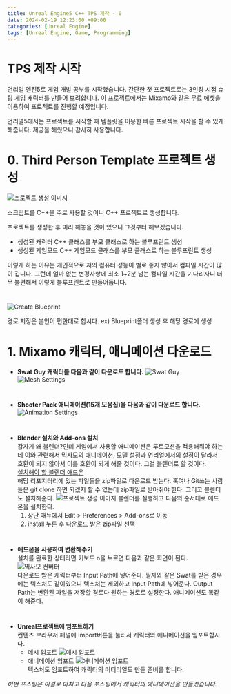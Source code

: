```yaml
---
title: Unreal Engine5 C++ TPS 제작 - 0
date: 2024-02-19 12:23:00 +09:00
categories: [Unreal Engine]
tags: [Unreal Engine, Game, Programming]
---
```


# TPS 제작 시작

언리얼 엔진5로 게임 개발 공부를 시작했습니다. 간단한 첫 프로젝트로는
3인칭 시점 슈팅 게임 캐릭터를 만들어 보려합니다. 이 프로젝트에서는 Mixamo와 같은
무료 에셋을 이용하여 프로젝트를 진행할 예정입니다.

언리얼5에서는 프로젝트를 시작할 때 템플릿을 이용한 빠른 프로젝트 시작을
할 수 있게 해줍니다. 제공을 해줬으니 감사히 사용합니다.

# 0. Third Person Template 프로젝트 생성
![프로젝트 생성 이미지](../assets/ue5Capture1.png)

스크립트를 C++을 주로 사용할 것이니 C++ 프로젝트로 생성합니다.

프로젝트를 생성한 후 미리 해놓을 것이 있으니 그것부터 해보겠습니다.

- 생성된 캐릭터 C++ 클래스를 부모 클래스로 하는 블루프린트 생성
- 생성된 게임모드 C++ 게임모드 클래스를 부모 클래스로 하는 블루프린트 생성

이렇게 하는 이유는 개인적으로 저의 컴퓨터 성능이 별로 좋지 않아서 컴파일 시간이 많이 깁니다.
그런데 얼마 없는 변경사항에 최소 1~2분 넘는 컴파일 시간을 기다리자니 너무 불편해서 이렇게 블루프린트로 만들어둡니다.
#

![Create Blueprint](../assets/ue5Capture2.png)

경로 지정은 본인이 편한대로 합시다. ex) Blueprint폴더 생성 후 해당 경로에 생성  

# 1. Mixamo 캐릭터, 애니메이션 다운로드

* **Swat Guy 캐릭터를 다음과 같이 다운로드 합니다.**
![Swat Guy](../assets/ue5Capture3.png)
![Mesh Settings](../assets/ue5Capture4.png)  

#
* **Shooter Pack 애니메이션(15개 모음집)을 다음과 같이 다운로드 합니다.**
![Animation Settings](../assets/ue5Capture5.png)

#

* **Blender 설치와 Add-ons 설치**  
갑자기 왜 블렌더?인데 게임에서 사용할 애니메이션은 루트모션을 적용해줘야 하는데 이와 관련해서 믹사모의
애니메이션, 모델 설정과 언리얼에서의 설정이 달라서 호환이 되지 않아서 이를 호환이 되게 해줄 것이다. 그걸
블렌더로 할 것이다.  
[설치해야 할 블렌더 애드온](https://github.com/enziop/mixamo_converter)  
해당 리포지터리에 있는 파일들을 zip파일로 다운로드 받는다. 혹여나 Git쓰는 사람들은 git clone 하면 되겠지 할 수 있는데
zip파일로 받아줘야 한다. 그리고 블렌더도 설치해준다.
![프로젝트 생성 이미지](../assets/ue5Capture6.png)
블렌더를 실행하고 다음의 순서대로 애드온을 설치한다.
  1. 상단 매뉴에서 Edit > Preferences > Add-ons로 이동
  2. install 누른 후 다운로드 받은 zip파일 선택
#
* **애드온을 사용하여 변환해주기**  
설치를 완료한 상태라면 키보드 n을 누르면 다음과 같은 화면이 된다.
![믹사모 컨버터](../assets/ue5Capture7.png)  
다운로드 받은 캐릭터부터 Input Path에 넣어준다. 필자와 같은 Swat를 받은 경우에는 텍스처도 같이있으니 텍스처는 제외하고 Input Path에 넣어준다.
Output Path는 변환된 파일을 저장할 경로다 원하는 경로로 설정한다.
애니메이션도 똑같이 해준다.

#

* **Unreal프로젝트에 임포트하기**  
컨텐츠 브라우저 패널에 Import버튼을 눌러서 캐릭터와 애니메이션을 임포트합시다.
  * 메시 임포트
  ![매시 임포트](../assets/ue5Capture8.png)
  * 애니메이션 임포트
  ![애니메이션 임포트](../assets/ue5Capture9.png)  
텍스처도 임포트하여 캐릭터의 머티리얼도 만들 준비를 합니다.

*이번 포스팅은 이걸로 마치고 다음 포스팅에서 캐릭터의 애니메이션을 만들겠습니다.*
